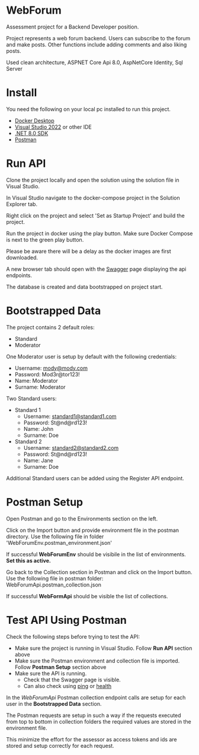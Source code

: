 # WebForum

Assessment project for a Backend Developer position.

Project represents a web forum backend. Users can subscribe to the forum and make posts. Other functions include adding comments and also liking posts.

Used clean architecture, ASPNET Core Api 8.0, AspNetCore Identity, Sql Server

# Install

You need the following on your local pc installed to run this project.
- [Docker Desktop](https://www.docker.com/products/docker-desktop/)
- [Visual Studio 2022](https://visualstudio.microsoft.com/downloads/) or other IDE
- [.NET 8.0 SDK](https://dotnet.microsoft.com/en-us/download/dotnet/8.0) 
- [Postman](https://www.postman.com/downloads/)

# Run API

Clone the project locally and open the solution using the solution file in Visual Studio.

In Visual Studio navigate to the docker-compose project in the Solution Explorer tab. 

Right click on the project and select 'Set as Startup Project' and build the project.

Run the project in docker using the play button. Make sure Docker Compose is next to the green play button.

Please be aware there will be a delay as the docker images are first downloaded.

A new browser tab should open with the [Swagger](http://localhost:8966/swagger/index.html) page displaying the api endpoints.

The database is created and data bootstrapped on project start.

# Bootstrapped Data

The project contains 2 default roles:
- Standard
- Moderator

One Moderator user is setup by default with the following credentials:
- Username: mody@mody.com
- Password: Mod3r@tor123!
- Name: Moderator
- Surname: Moderator

Two Standard users:
- Standard 1
  - Username: standard1@standard1.com
  - Password: St@nd@rd123!
  - Name: John
  - Surname: Doe
- Standard 2
  - Username: standard2@standard2.com
  - Password: St@nd@rd123!
  - Name: Jane
  - Surname: Doe

Additional Standard users can be added using the Register API endpoint.

# Postman Setup

Open Postman and go to the Environments section on the left. 

Click on the Import button and provide environment file in the postman directory.
Use the following file in folder 'WebForumEnv.postman_environment.json'

If successful **WebForumEnv** should be visibile in the list of environments. 
**Set this as active.** 

Go back to the Collection section in Postman and click on the Import button.
Use the following file in postman folder: WebForumApi.postman_collection.json

If successful **WebFormApi** should be visible the list of collections.

# Test API Using Postman

Check the following steps before trying to test the API:

- Make sure the project is running in Visual Studio. Follow **Run API** section above
- Make sure the Postman environment and collection file is imported. Follow **Postman Setup** section above
- Make sure the API is running.
  - Check that the Swagger page is visible. 
  - Can also check using [ping](http://localhost:8966/ping) or [health](http://localhost:8966/health)

In the *WebForumApi* Postman collection endpoint calls are setup for each user in the **Bootstrapped Data** section.

The Postman requests are setup in such a way if the requests executed from top to bottom in collection folders the required values are stored in the environment file.

This minimize the effort for the assessor as access tokens and ids are stored and setup correctly for each request.

